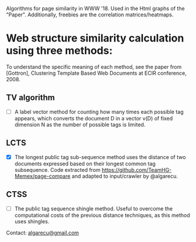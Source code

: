 Algorithms for page similarity in WWW '18. Used in the Html graphs of the "Paper". Additionally, freebies are the correlation matrices/heatmaps.

# Web structure similarity calculation using three methods:
To understand the specific meaning of each method, see the paper from [Gottron],
Clustering Template Based Web Documents at ECIR conference, 2008.

## TV algorithm
- [ ] A label vector method for counting how many times each possible tag appears, which
converts the document D in a vector v(D) of fixed dimension N as the number of
possible tags is limited.

## LCTS
- [x] The longest public tag sub-sequence method uses the distance of two documents
expressed based on their longest common tag subsequence. 
Code extracted from https://github.com/TeamHG-Memex/page-compare and adapted to input/crawler by @algarecu.

## CTSS
- [ ] The public tag sequence shingle method. Useful to overcome the computational costs of
the previous distance techniques, as this method uses shingles.

Contact:
algarecu@gmail.com
